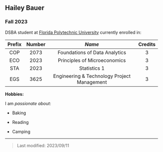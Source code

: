 ## Hailey Bauer

### Fall 2023 

DSBA student at [Florida Polytechnic University](https://www.floridapoly.edu) currently enrolled in: 

| **Prefix** | **Number** | *Name*                                         | Credits  |
|:----------:|:----------:|:----------------------------------------------:|:--------:|
| COP        | 2073       | Foundations of Data Analytics                  | 3        |
| ECO        | 2023       | Principles of Microeconomics                   | 3        |
| STA        | 2023       | Statistics 1                                   | 3        |
| EGS        | 3625       | Engineering & Technology Project Management    | 3        |    


**Hobbies:**

I am _passionate about_: 

- Baking

- Reading

- Camping 

***

> Last modified: 2023/09/11
